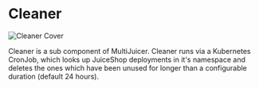 # Cleaner

![Cleaner Cover](./cleaner-cover.svg)

Cleaner is a sub component of MultiJuicer.
Cleaner runs via a Kubernetes CronJob, which looks up JuiceShop deployments in it's namespace and deletes the ones which have been unused for longer than a configurable duration (default 24 hours).
